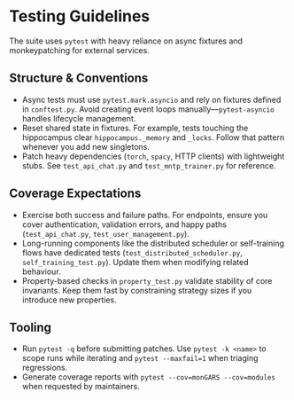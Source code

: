 # Testing Guidelines

The suite uses `pytest` with heavy reliance on async fixtures and monkeypatching
for external services.

## Structure & Conventions
- Async tests must use `pytest.mark.asyncio` and rely on fixtures defined in
  `conftest.py`. Avoid creating event loops manually—`pytest-asyncio` handles
  lifecycle management.
- Reset shared state in fixtures. For example, tests touching the hippocampus
  clear `hippocampus._memory` and `_locks`. Follow that pattern whenever you add
  new singletons.
- Patch heavy dependencies (`torch`, `spacy`, HTTP clients) with lightweight
  stubs. See `test_api_chat.py` and `test_mntp_trainer.py` for reference.

## Coverage Expectations
- Exercise both success and failure paths. For endpoints, ensure you cover
  authentication, validation errors, and happy paths (`test_api_chat.py`,
  `test_user_management.py`).
- Long-running components like the distributed scheduler or self-training flows
  have dedicated tests (`test_distributed_scheduler.py`, `self_training_test.py`).
  Update them when modifying related behaviour.
- Property-based checks in `property_test.py` validate stability of core
  invariants. Keep them fast by constraining strategy sizes if you introduce new
  properties.

## Tooling
- Run `pytest -q` before submitting patches. Use `pytest -k <name>` to scope
  runs while iterating and `pytest --maxfail=1` when triaging regressions.
- Generate coverage reports with `pytest --cov=monGARS --cov=modules` when
  requested by maintainers.
